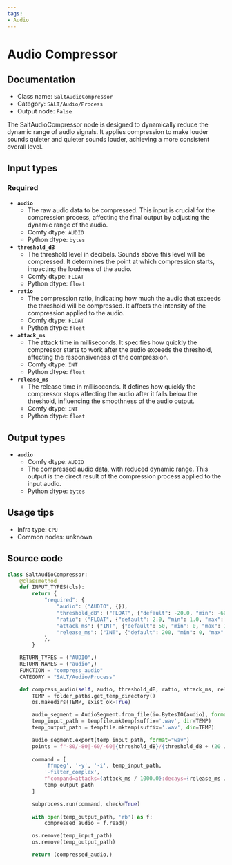 ```yaml
---
tags:
- Audio
---
```


# Audio Compressor
## Documentation
- Class name: `SaltAudioCompressor`
- Category: `SALT/Audio/Process`
- Output node: `False`

The SaltAudioCompressor node is designed to dynamically reduce the dynamic range of audio signals. It applies compression to make louder sounds quieter and quieter sounds louder, achieving a more consistent overall level.
## Input types
### Required
- **`audio`**
    - The raw audio data to be compressed. This input is crucial for the compression process, affecting the final output by adjusting the dynamic range of the audio.
    - Comfy dtype: `AUDIO`
    - Python dtype: `bytes`
- **`threshold_dB`**
    - The threshold level in decibels. Sounds above this level will be compressed. It determines the point at which compression starts, impacting the loudness of the audio.
    - Comfy dtype: `FLOAT`
    - Python dtype: `float`
- **`ratio`**
    - The compression ratio, indicating how much the audio that exceeds the threshold will be compressed. It affects the intensity of the compression applied to the audio.
    - Comfy dtype: `FLOAT`
    - Python dtype: `float`
- **`attack_ms`**
    - The attack time in milliseconds. It specifies how quickly the compressor starts to work after the audio exceeds the threshold, affecting the responsiveness of the compression.
    - Comfy dtype: `INT`
    - Python dtype: `float`
- **`release_ms`**
    - The release time in milliseconds. It defines how quickly the compressor stops affecting the audio after it falls below the threshold, influencing the smoothness of the audio output.
    - Comfy dtype: `INT`
    - Python dtype: `float`
## Output types
- **`audio`**
    - Comfy dtype: `AUDIO`
    - The compressed audio data, with reduced dynamic range. This output is the direct result of the compression process applied to the input audio.
    - Python dtype: `bytes`
## Usage tips
- Infra type: `CPU`
- Common nodes: unknown


## Source code
```python
class SaltAudioCompressor:
    @classmethod
    def INPUT_TYPES(cls):
        return {
            "required": {
                "audio": ("AUDIO", {}),
                "threshold_dB": ("FLOAT", {"default": -20.0, "min": -60.0, "max": 0.0}),
                "ratio": ("FLOAT", {"default": 2.0, "min": 1.0, "max": 20.0}),
                "attack_ms": ("INT", {"default": 50, "min": 0, "max": 1000}),
                "release_ms": ("INT", {"default": 200, "min": 0, "max": 3000}),
            },
        }

    RETURN_TYPES = ("AUDIO",)
    RETURN_NAMES = ("audio",)
    FUNCTION = "compress_audio"
    CATEGORY = "SALT/Audio/Process"

    def compress_audio(self, audio, threshold_dB, ratio, attack_ms, release_ms):
        TEMP = folder_paths.get_temp_directory()
        os.makedirs(TEMP, exist_ok=True)

        audio_segment = AudioSegment.from_file(io.BytesIO(audio), format="wav")
        temp_input_path = tempfile.mktemp(suffix='.wav', dir=TEMP)
        temp_output_path = tempfile.mktemp(suffix='.wav', dir=TEMP)

        audio_segment.export(temp_input_path, format="wav")
        points = f"-80/-80|-60/-60|{threshold_dB}/{threshold_dB + (20 / ratio)}|20/20"
        
        command = [
            'ffmpeg', '-y', '-i', temp_input_path,
            '-filter_complex',
            f'compand=attacks={attack_ms / 1000.0}:decays={release_ms / 1000.0}:points={points}',
            temp_output_path
        ]

        subprocess.run(command, check=True)
        
        with open(temp_output_path, 'rb') as f:
            compressed_audio = f.read()

        os.remove(temp_input_path)
        os.remove(temp_output_path)

        return (compressed_audio,)

```
